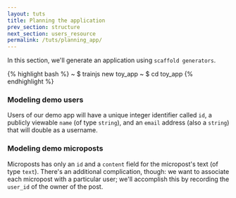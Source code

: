 ```yaml
---
layout: tuts
title: Planning the application
prev_section: structure
next_section: users_resource
permalink: /tuts/planning_app/
---
```


In this section, we'll generate an application using `scaffold generators`.

{% highlight bash %}
~ $ trainjs new toy_app
~ $ cd toy_app
{% endhighlight %}

### Modeling demo users
Users of our demo app will have a unique integer identifier called `id`, a publicly
viewable `name` (of type `string`), and an `email` address (also a `string`) that will double as a username.

### Modeling demo microposts
Microposts has only an `id` and a `content` field for the micropost's text (of type `text`). There's an additional complication, though: we want to associate each micropost with a particular user;
we'll accomplish this by recording the `user_id` of the owner of the post.
